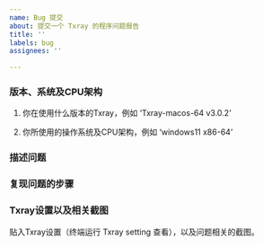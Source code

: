 ```yaml
---
name: Bug 提交
about: 提交一个 Txray 的程序问题报告
title: ''
labels: bug
assignees: ''

---
```


### 版本、系统及CPU架构

1. 你在使用什么版本的Txray，例如 ‘Txray-macos-64  v3.0.2’

2. 你所使用的操作系统及CPU架构，例如 ‘windows11  x86-64’

### 描述问题
<!-- 在下方简要描述问题 -->


### 复现问题的步骤
<!-- 在下方描述如何复现问题 -->

### Txray设置以及相关截图
贴入Txray设置（终端运行 Txray setting 查看），以及问题相关的截图。
<!-- 如果条件允许请附图 -->

